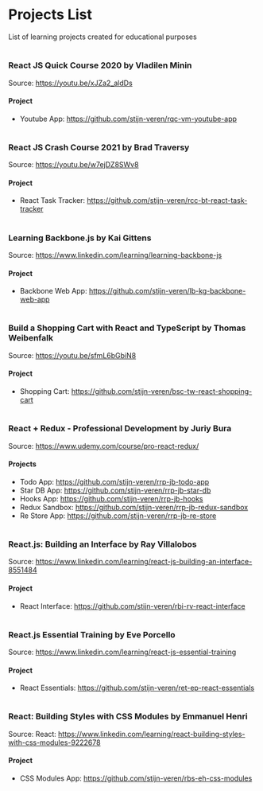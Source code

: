 # Projects List
List of learning projects created for educational purposes

#

### React JS Quick Course 2020 by Vladilen Minin
Source: https://youtu.be/xJZa2_aldDs

#### Project 
* Youtube App: https://github.com/stijn-veren/rqc-vm-youtube-app

#

### React JS Crash Course 2021 by Brad Traversy
Source: https://youtu.be/w7ejDZ8SWv8

#### Project 
* React Task Tracker: https://github.com/stijn-veren/rcc-bt-react-task-tracker

#

### Learning Backbone.js by Kai Gittens
Source: https://www.linkedin.com/learning/learning-backbone-js

#### Project 
* Backbone Web App: https://github.com/stijn-veren/lb-kg-backbone-web-app

#

### Build a Shopping Cart with React and TypeScript by Thomas Weibenfalk
Source: https://youtu.be/sfmL6bGbiN8

#### Project 
* Shopping Cart: https://github.com/stijn-veren/bsc-tw-react-shopping-cart

#

### React + Redux - Professional Development by Juriy Bura
Source: https://www.udemy.com/course/pro-react-redux/

#### Projects
* Todo App: https://github.com/stijn-veren/rrp-jb-todo-app
* Star DB App: https://github.com/stijn-veren/rrp-jb-star-db
* Hooks App: https://github.com/stijn-veren/rrp-jb-hooks
* Redux Sandbox: https://github.com/stijn-veren/rrp-jb-redux-sandbox
* Re Store App: https://github.com/stijn-veren/rrp-jb-re-store

#

### React.js: Building an Interface by Ray Villalobos
Source: https://www.linkedin.com/learning/react-js-building-an-interface-8551484

#### Project 
* React Interface: https://github.com/stijn-veren/rbi-rv-react-interface

#

### React.js Essential Training by Eve Porcello
Source: https://www.linkedin.com/learning/react-js-essential-training

#### Project 
* React Essentials: https://github.com/stijn-veren/ret-ep-react-essentials

#

### React: Building Styles with CSS Modules by Emmanuel Henri
Source: React: https://www.linkedin.com/learning/react-building-styles-with-css-modules-9222678

#### Project
* CSS Modules App: https://github.com/stijn-veren/rbs-eh-css-modules

#


